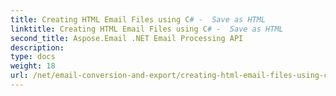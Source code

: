 ```yaml
---
title: Creating HTML Email Files using C# -  Save as HTML
linktitle: Creating HTML Email Files using C# -  Save as HTML
second_title: Aspose.Email .NET Email Processing API
description: 
type: docs
weight: 18
url: /net/email-conversion-and-export/creating-html-email-files-using-csharp-save-as-html/
---
```

